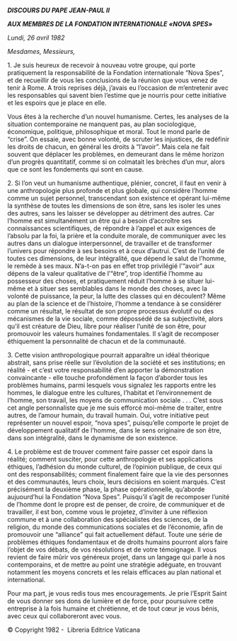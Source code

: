 ***DISCOURS DU PAPE JEAN-PAUL II***

***AUX MEMBRES DE LA FONDATION INTERNATIONALE «NOVA SPES»***

*Lundi, 26 avril 1982*

*Mesdames, Messieurs,*

1\. Je suis heureux de recevoir à nouveau votre groupe, qui porte pratiquement la responsabilité de la Fondation internationale “Nova Spes”, et de recueillir de vous les conclusions de la réunion que vous venez de tenir à Rome. A trois reprises déjà, j’avais eu l’occasion de m’entretenir avec les responsables qui savent bien l’estime que je nourris pour cette initiative et les espoirs que je place en elle.

Vous êtes à la recherche d’un nouvel humanisme. Certes, les analyses de la situation contemporaine ne manquent pas, au plan sociologique, économique, politique, philosophique et moral. Tout le mond parle de “crise”. On essaie, avec bonne volonté, de scruter les injustices, de redéfinir les droits de chacun, en général les droits à “l’avoir”. Mais cela ne fait souvent que déplacer les problèmes, en demeurant dans le même horizon d’un progrès quantitatif, comme si on colmatait les brèches d’un mur, alors que ce sont les fondements qui sont en cause.

2\. Si l’on veut un humanisme authentique, plénier, concret, il faut en venir à une anthropologie plus profonde et plus globale, qui considère l’homme comme un sujet personnel, transcendant son existence et opérant lui-même la synthèse de toutes les dimensions de son être, sans les isoler les unes des autres, sans les laisser se développer au détriment des autres. Car l’homme est simultanément un être qui a besoin d’accroître ses connaissances scientifiques, de répondre à l’appel et aux exigences de l’absolu par la foi, la prière et la conduite morale, de communiquer avec les autres dans un dialogue interpersonnel, de travailler et de transformer l’univers pour répondre à ses besoins et à ceux d’autrui. C’est de l’unité de toutes ces dimensions, de leur intégralité, que dépend le salut de l’homme, le remède à ses maux. N’a-t-on pas en effet trop privilégié l’“avoir” aux dépens de la valeur qualitative de l’“être”, trop identifié l’homme au possesseur des choses, et pratiquement réduit l’homme à se situer lui-même et à situer ses semblables dans le monde des choses, avec la volonté de puissance, la peur, la lutte des classes qui en découlent? Même au plan de la science et de l’histoire, l’homme a tendance à se considérer comme un résultat, le résultat de son propre processus évolutif ou des mécanismes de la vie sociale, comme dépossédé de sa subjectivité, alors qu’il est créature de Dieu, libre pour réaliser l’unité de son être, pour promouvoir les valeurs humaines fondamentales. Il s’agit de recomposer éthiquement la personnalité de chacun et de la communauté.

3\. Cette vision anthropologique pourrait apparaître un idéal théorique abstrait, sans prise réelle sur l’évolution de la société et ses institutions; en réalité - et c’est votre responsabilité d’en apporter la démonstration convaincante - elle touche profondément la façon d’aborder tous les problèmes humains, parmi lesquels vous signalez les rapports entre les hommes, le dialogue entre les cultures, l’habitat et l’environnement de l’homme, son travail, les moyens de communication sociale . . . C’est sous cet angle personnaliste que je me suis efforcé moi-même de traiter, entre autres, de l’amour humain, du travail humain. Oui, votre initiative peut représenter un nouvel espoir, “nova spes”, puisqu’elle comporte le projet de développement qualitatif de l’homme, dans le sens originaire de son être, dans son intégralité, dans le dynamisme de son existence.

4\. Le problème est de trouver comment faire passer cet espoir dans la réalité; comment susciter, pour cette anthropologie et ses applications éthiques, l’adhésion du monde culturel, de l’opinion publique, de ceux qui ont des responsabilités; comment finalement faire que la vie des personnes et des communautés, leurs choix, leurs décisions en soient marqués. C’est précisément la deuxième phase, la phase opérationnelle, qu’aborde aujuourd’hui la Fondation “Nova Spes”. Puisqu’il s’agit de recomposer l’unité de l’homme dont le propre est de penser, de croire, de communiquer et de travailler, il est bon, comme vous le projetez, d’inviter à une réflexion commune et à une collaboration des spécialistes des sciences, de la religion, du monde des communications sociales et de l’économie, afin de promouvoir une “alliance” qui fait actuellement défaut. Toute une série de problèmes éthiques fondamentaux et de droits humains pourront alors faire l’objet de vos débats, de vos résolutions et de votre témoignage. Il vous revient de faire mûrir vos généreux projet, dans un langage qui parle à nos contemporains, et de mettre au point une stratégie adéguate, en trouvant notamment les moyens concrets et les relais efficaces au plan national et international.

Pour ma part, je vous redis tous mes encouragements. Je prie l’Esprit Saint de vous donner ses dons de lumière et de force, pour poursuivre cette entreprise à la fois humaine et chrétienne, et de tout cœur je vous bénis, avec ceux qui collaboreront avec vous.

© Copyright 1982 -  Libreria Editrice Vaticana